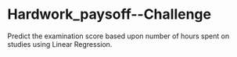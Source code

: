 # Hardwork_paysoff--Challenge
Predict the examination score based upon number of hours spent on studies using Linear Regression.
